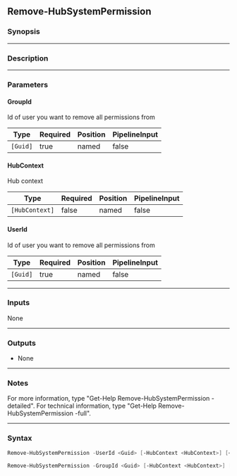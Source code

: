 Remove-HubSystemPermission
--------------------------

### Synopsis

---

### Description

---

### Parameters
#### **GroupId**
Id of user you want to remove all permissions from

|Type    |Required|Position|PipelineInput|
|--------|--------|--------|-------------|
|`[Guid]`|true    |named   |false        |

#### **HubContext**
Hub context

|Type          |Required|Position|PipelineInput|
|--------------|--------|--------|-------------|
|`[HubContext]`|false   |named   |false        |

#### **UserId**
Id of user you want to remove all permissions from

|Type    |Required|Position|PipelineInput|
|--------|--------|--------|-------------|
|`[Guid]`|true    |named   |false        |

---

### Inputs
None

---

### Outputs
* None

---

### Notes
For more information, type "Get-Help Remove-HubSystemPermission -detailed". For technical information, type "Get-Help Remove-HubSystemPermission -full".

---

### Syntax
```PowerShell
Remove-HubSystemPermission -UserId <Guid> [-HubContext <HubContext>] [<CommonParameters>]
```
```PowerShell
Remove-HubSystemPermission -GroupId <Guid> [-HubContext <HubContext>] [<CommonParameters>]
```
